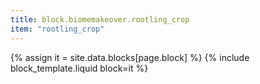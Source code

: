 ```yaml
---
title: block.biomemakeover.rootling_crop
item: "rootling_crop"
---
```


{% assign it = site.data.blocks[page.block] %}
{% include block_template.liquid block=it %}

